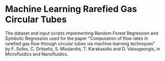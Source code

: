 # Machine Learning Rarefied Gas Circular Tubes
The dataset and input scripts implementing Random Forest Regression and Symbolic Regression used for the paper "Computation of flow rates in rarefied gas flow through circular tubes via machine learning techniques" by F. Sofos, C. Dritselis, S. Misdanitis, T. Karakasidis and D. Valougeorgis, in Microfluidics and Nanofluidics.
